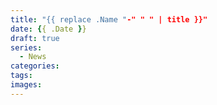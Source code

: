 ```yaml
---
title: "{{ replace .Name "-" " " | title }}"
date: {{ .Date }}
draft: true
series:
  - News
categories:
tags:
images:
---
```


<!--more-->

